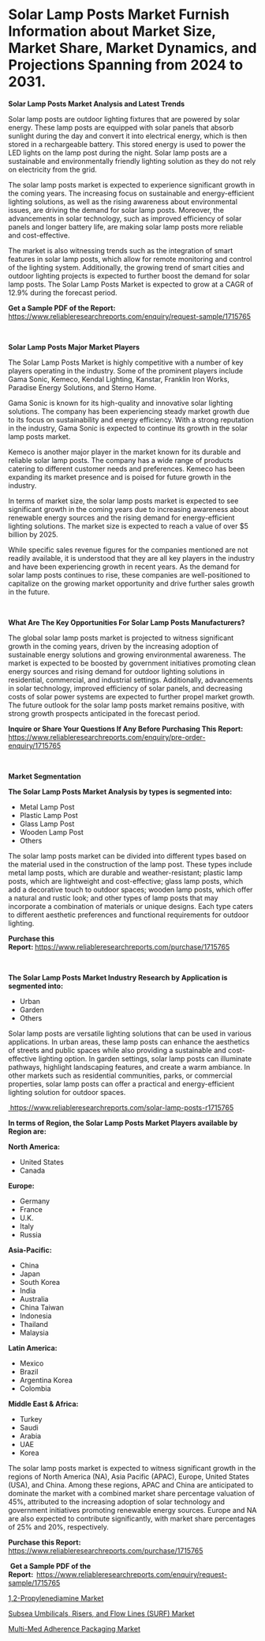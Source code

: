 <p><h1>Solar Lamp Posts Market Furnish Information about Market Size, Market Share, Market Dynamics, and Projections Spanning from 2024 to 2031.</h1></p><p><strong>Solar Lamp Posts Market Analysis and Latest Trends</strong></p>
<p><p>Solar lamp posts are outdoor lighting fixtures that are powered by solar energy. These lamp posts are equipped with solar panels that absorb sunlight during the day and convert it into electrical energy, which is then stored in a rechargeable battery. This stored energy is used to power the LED lights on the lamp post during the night. Solar lamp posts are a sustainable and environmentally friendly lighting solution as they do not rely on electricity from the grid.</p><p>The solar lamp posts market is expected to experience significant growth in the coming years. The increasing focus on sustainable and energy-efficient lighting solutions, as well as the rising awareness about environmental issues, are driving the demand for solar lamp posts. Moreover, the advancements in solar technology, such as improved efficiency of solar panels and longer battery life, are making solar lamp posts more reliable and cost-effective.</p><p>The market is also witnessing trends such as the integration of smart features in solar lamp posts, which allow for remote monitoring and control of the lighting system. Additionally, the growing trend of smart cities and outdoor lighting projects is expected to further boost the demand for solar lamp posts. The Solar Lamp Posts Market is expected to grow at a CAGR of 12.9% during the forecast period.</p></p>
<p><strong>Get a Sample PDF of the Report:&nbsp;</strong> <a href="https://www.reliableresearchreports.com/enquiry/request-sample/1715765">https://www.reliableresearchreports.com/enquiry/request-sample/1715765</a></p>
<p>&nbsp;</p>
<p><strong>Solar Lamp Posts Major Market Players</strong></p>
<p><p>The Solar Lamp Posts Market is highly competitive with a number of key players operating in the industry. Some of the prominent players include Gama Sonic, Kemeco, Kendal Lighting, Kanstar, Franklin Iron Works, Paradise Energy Solutions, and Sterno Home.</p><p>Gama Sonic is known for its high-quality and innovative solar lighting solutions. The company has been experiencing steady market growth due to its focus on sustainability and energy efficiency. With a strong reputation in the industry, Gama Sonic is expected to continue its growth in the solar lamp posts market.</p><p>Kemeco is another major player in the market known for its durable and reliable solar lamp posts. The company has a wide range of products catering to different customer needs and preferences. Kemeco has been expanding its market presence and is poised for future growth in the industry.</p><p>In terms of market size, the solar lamp posts market is expected to see significant growth in the coming years due to increasing awareness about renewable energy sources and the rising demand for energy-efficient lighting solutions. The market size is expected to reach a value of over $5 billion by 2025.</p><p>While specific sales revenue figures for the companies mentioned are not readily available, it is understood that they are all key players in the industry and have been experiencing growth in recent years. As the demand for solar lamp posts continues to rise, these companies are well-positioned to capitalize on the growing market opportunity and drive further sales growth in the future.</p></p>
<p>&nbsp;</p>
<p><strong>What Are The Key Opportunities For Solar Lamp Posts Manufacturers?</strong></p>
<p><p>The global solar lamp posts market is projected to witness significant growth in the coming years, driven by the increasing adoption of sustainable energy solutions and growing environmental awareness. The market is expected to be boosted by government initiatives promoting clean energy sources and rising demand for outdoor lighting solutions in residential, commercial, and industrial settings. Additionally, advancements in solar technology, improved efficiency of solar panels, and decreasing costs of solar power systems are expected to further propel market growth. The future outlook for the solar lamp posts market remains positive, with strong growth prospects anticipated in the forecast period.</p></p>
<p><strong>Inquire or Share Your Questions If Any Before Purchasing This Report:</strong> <a href="https://www.reliableresearchreports.com/enquiry/pre-order-enquiry/1715765">https://www.reliableresearchreports.com/enquiry/pre-order-enquiry/1715765</a></p>
<p>&nbsp;</p>
<p><strong>Market Segmentation</strong></p>
<p><strong>The Solar Lamp Posts Market Analysis by types is segmented into:</strong></p>
<p><ul><li>Metal Lamp Post</li><li>Plastic Lamp Post</li><li>Glass Lamp Post</li><li>Wooden Lamp Post</li><li>Others</li></ul></p>
<p><p>The solar lamp posts market can be divided into different types based on the material used in the construction of the lamp post. These types include metal lamp posts, which are durable and weather-resistant; plastic lamp posts, which are lightweight and cost-effective; glass lamp posts, which add a decorative touch to outdoor spaces; wooden lamp posts, which offer a natural and rustic look; and other types of lamp posts that may incorporate a combination of materials or unique designs. Each type caters to different aesthetic preferences and functional requirements for outdoor lighting.</p></p>
<p><strong>Purchase this Report:&nbsp;</strong><a href="https://www.reliableresearchreports.com/purchase/1715765">https://www.reliableresearchreports.com/purchase/1715765</a></p>
<p>&nbsp;</p>
<p><strong>The Solar Lamp Posts Market Industry Research by Application is segmented into:</strong></p>
<p><ul><li>Urban</li><li>Garden</li><li>Others</li></ul></p>
<p><p>Solar lamp posts are versatile lighting solutions that can be used in various applications. In urban areas, these lamp posts can enhance the aesthetics of streets and public spaces while also providing a sustainable and cost-effective lighting option. In garden settings, solar lamp posts can illuminate pathways, highlight landscaping features, and create a warm ambiance. In other markets such as residential communities, parks, or commercial properties, solar lamp posts can offer a practical and energy-efficient lighting solution for outdoor spaces.</p></p>
<p><a href="https://www.reliableresearchreports.com/solar-lamp-posts-r1715765">&nbsp;https://www.reliableresearchreports.com/solar-lamp-posts-r1715765</a></p>
<p><strong>In terms of Region, the Solar Lamp Posts Market Players available by Region are:</strong></p>
<p>
    <p> <strong> North America: </strong>
        <ul>
            <li>United States</li>
            <li>Canada</li>
        </ul>
        </p> 
    <p> <strong> Europe: </strong>
        <ul>
            <li>Germany</li>
            <li>France</li>
            <li>U.K.</li>
            <li>Italy</li>
            <li>Russia</li>
        </ul>
        </p> 
    <p> <strong> Asia-Pacific: </strong>
        <ul>
            <li>China</li>
            <li>Japan</li>
            <li>South Korea</li>
            <li>India</li>
            <li>Australia</li>
            <li>China Taiwan</li>
            <li>Indonesia</li>
            <li>Thailand</li>
            <li>Malaysia</li>
        </ul>
        </p> 
    <p> <strong> Latin America: </strong>
        <ul>
            <li>Mexico</li>
            <li>Brazil</li>
            <li>Argentina Korea</li>
            <li>Colombia</li>
        </ul>
        </p> 
    <p> <strong> Middle East & Africa: </strong>
        <ul>
            <li>Turkey</li>
            <li>Saudi</li>
            <li>Arabia</li>
            <li>UAE</li>
            <li>Korea</li>
        </ul>
    </p>
    </p>
<p><p>The solar lamp posts market is expected to witness significant growth in the regions of North America (NA), Asia Pacific (APAC), Europe, United States (USA), and China. Among these regions, APAC and China are anticipated to dominate the market with a combined market share percentage valuation of 45%, attributed to the increasing adoption of solar technology and government initiatives promoting renewable energy sources. Europe and NA are also expected to contribute significantly, with market share percentages of 25% and 20%, respectively.</p></p>
<p><strong>Purchase this Report: </strong><a href="https://www.reliableresearchreports.com/purchase/1715765">https://www.reliableresearchreports.com/purchase/1715765</a></p>
<p>&nbsp;<strong>Get a Sample PDF of the Report:&nbsp;&nbsp;</strong><a href="https://www.reliableresearchreports.com/enquiry/request-sample/1715765">https://www.reliableresearchreports.com/enquiry/request-sample/1715765</a></p>
<p><strong></strong></p>
<p><p><a href="https://github.com/BryceTownsendr/Market-Research-Report-List-5/blob/main/12-propylenediamine-market.md">1,2-Propylenediamine Market</a></p><p><a href="https://medium.com/@daleaams71/subsea-umbilicals-risers-and-flow-lines-surf-market-forecasts-market-trends-and-impact-2b21a4aebe40">Subsea Umbilicals, Risers, and Flow Lines (SURF) Market</a></p><p><a href="https://medium.com/@kimwalker1923/multi-med-adherence-packaging-market-size-market-segmentation-market-trends-and-growth-analysis-6713c6aefdf5">Multi-Med Adherence Packaging Market</a></p></p>